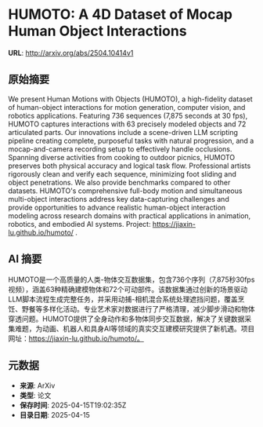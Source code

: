# HUMOTO: A 4D Dataset of Mocap Human Object Interactions

**URL**: http://arxiv.org/abs/2504.10414v1

## 原始摘要

We present Human Motions with Objects (HUMOTO), a high-fidelity dataset of
human-object interactions for motion generation, computer vision, and robotics
applications. Featuring 736 sequences (7,875 seconds at 30 fps), HUMOTO
captures interactions with 63 precisely modeled objects and 72 articulated
parts. Our innovations include a scene-driven LLM scripting pipeline creating
complete, purposeful tasks with natural progression, and a mocap-and-camera
recording setup to effectively handle occlusions. Spanning diverse activities
from cooking to outdoor picnics, HUMOTO preserves both physical accuracy and
logical task flow. Professional artists rigorously clean and verify each
sequence, minimizing foot sliding and object penetrations. We also provide
benchmarks compared to other datasets. HUMOTO's comprehensive full-body motion
and simultaneous multi-object interactions address key data-capturing
challenges and provide opportunities to advance realistic human-object
interaction modeling across research domains with practical applications in
animation, robotics, and embodied AI systems. Project:
https://jiaxin-lu.github.io/humoto/ .


## AI 摘要

HUMOTO是一个高质量的人类-物体交互数据集，包含736个序列（7,875秒30fps视频），涵盖63种精确建模物体和72个可动部件。该数据集通过创新的场景驱动LLM脚本流程生成完整任务，并采用动捕-相机混合系统处理遮挡问题，覆盖烹饪、野餐等多样化活动。专业艺术家对数据进行了严格清理，减少脚步滑动和物体穿透问题。HUMOTO提供了全身动作和多物体同步交互数据，解决了关键数据采集难题，为动画、机器人和具身AI等领域的真实交互建模研究提供了新机遇。项目网址：https://jiaxin-lu.github.io/humoto/。

## 元数据

- **来源**: ArXiv
- **类型**: 论文
- **保存时间**: 2025-04-15T19:02:35Z
- **目录日期**: 2025-04-15
